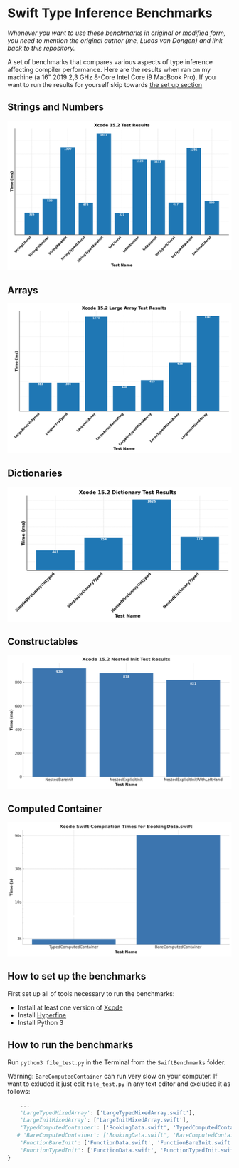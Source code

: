 # Swift Type Inference Benchmarks
_Whenever you want to use these benchmarks in original or modified form, you need to mention the original author (me, Lucas van Dongen) and link back to this repository._

A set of benchmarks that compares various aspects of type inference affecting compiler performance. Here are the results when ran on my machine (a 16" 2019 2,3 GHz 8-Core Intel Core i9 MacBook Pro). If you want to run the results for yourself skip towards [the set up section](#how-to-set-up-the-benchmarks)

## Strings and Numbers
![](Images/updated_xcode_15_2_benchmark_bar_graph.png) 

## Arrays
![](Images/large_arrays_xcode_15_2_benchmark_bar_graph.png)

## Dictionaries
![](Images/dictionaries_xcode_15_2_benchmark_bar_graph.png)

## Constructables
![](Images/nested_init.png)

## Computed Container
![](Images/computed_container.png)

## How to set up the benchmarks
First set up all of tools necessary to run the benchmarks:

* Install at least one version of [Xcode](https://developer.apple.com/xcode/resources/)
* Install [Hyperfine](https://github.com/sharkdp/hyperfine)
* Install Python 3

## How to run the benchmarks
Run `python3 file_test.py` in the Terminal from the `SwiftBenchmarks` folder.

Warning: `BareComputedContainer` can run very slow on your computer. If want to exluded it just edit `file_test.py` in any text editor and excluded it as follows:

```python
    ...
    'LargeTypedMixedArray': ['LargeTypedMixedArray.swift'],
    'LargeInitMixedArray': ['LargeInitMixedArray.swift'],
    'TypedComputedContainer': ['BookingData.swift', 'TypedComputedContainer.swift'],
   # 'BareComputedContainer': ['BookingData.swift', 'BareComputedContainer.swift']#,
    'FunctionBareInit': ['FunctionData.swift', 'FunctionBareInit.swift'],
    'FunctionTypedInit': ['FunctionData.swift', 'FunctionTypedInit.swift']
}
